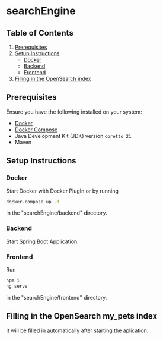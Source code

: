 # searchEngine

## Table of Contents

1. [Prerequisites](#prerequisites)
2. [Setup Instructions](#setup-instructions)
    - [Docker](...)
    - [Backend](#postgresql)
    - [Frontend](#opensearch)
3. [Filling in the OpenSearch index](#filling-in-the-opensearch-index)

## Prerequisites

Ensure you have the following installed on your system:

- [Docker](https://www.docker.com/get-started)
- [Docker Compose](https://docs.docker.com/compose/install/)
- Java Development Kit (JDK) version `coretto 21` 
- Maven

## Setup Instructions

### Docker
Start Docker with Docker PlugIn or by running
```bash
docker-compose up -d
```
in the "searchEngine/backend" directory.

### Backend
Start Spring Boot Application.

### Frontend
Run
```bash
npm i
ng serve
```
in the "searchEngine/frontend" directory.

## Filling in the OpenSearch my_pets index
It will be filled in automatically after starting the aplication.

